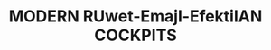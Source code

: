 ---
title: "MODERN RUwet-Emajl-EfektiIAN COCKPITS"
price: "TBA"
desc: "Bez opisa"
img_path: "/assets/img/A.MIG-7435.jpg"
brand: AMMO
available: true
special_offer: false
soon: false
cat: "Weathering"
subcat: ""
subsubcat: "wet-Emajl-Efekti"
---
